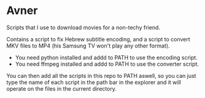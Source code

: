 # Avner
Scripts that I use to download movies for a non-techy friend.

Contains a script to fix Hebrew subtitle encoding, and a script to convert MKV files to MP4 (his Samsung TV won't play any other format).

* You need python installed and addd to PATH to use the encoding script.
* You need ffmpeg installed and addd to PATH to use the converter script.

You can then add all the scripts in this repo to PATH aswell,
so you can just type the name of each script in the path bar in the explorer and it will operate on the files in the current directory.
